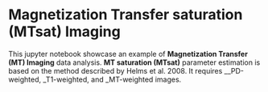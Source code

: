 # __Magnetization Transfer saturation (MTsat) Imaging__

This jupyter notebook showcase an example of __Magnetization Transfer (MT) Imaging__ data analysis. __MT saturation (MTsat)__ parameter estimation is based on the method described by Helms et al. 2008. 
It requires __PD-weighted, _T1-weighted, and _MT-weighted images. 
